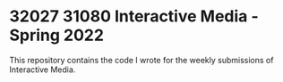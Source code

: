 # 32027 31080 Interactive Media - Spring 2022

This repository contains the code I wrote for the weekly submissions of
Interactive Media.
